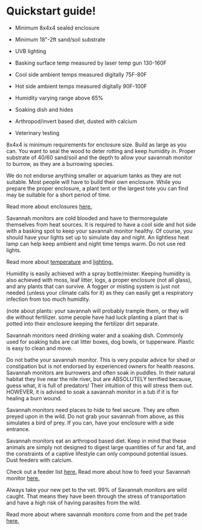 # Quickstart guide!


* Minimum 8x4x4 sealed enclosure

* Minimum 18"-2ft sand/soil substrate

* UVB lighting

* Basking surface temp measured by laser temp gun 130-160F

* Cool side ambient temps measured digitally 75F-80F

* Hot side ambient temps measured digitally 90F-100F

* Humidity varying range above 65%

* Soaking dish and hides

* Arthropod/invert based diet, dusted with calcium

* Veterinary testing

 
8x4x4 is minimum requirements for enclosure size. Build as large as you can. You want to seal the wood to deter rotting and keep humidity in. Proper substrate of 40/60 sand/soil and the depth to allow your savannah monitor to burrow, as they are a burrowing species.

We do not endorse anything smaller or aquarium tanks as they are not suitable. Most people will have to build their own enclosure. While you prepare the proper enclosure, a plant tent or the largest tote you can find may be suitable for a short period of time. 

Read more about enclosures [here.](https://github.com/savannahmonitor/careguide/blob/main/husbandry.md)
 
Savannah monitors are cold blooded and have to thermoregulate themselves from heat sources. It is required to have a cool side and hot side with a basking spot to keep your savannah monitor healthy. Of course, you should have your lights set up to simulate day and night. An lightless heat lamp can help keep ambient and night time temps warm. Do not use red lights. 

Read more about [temperature](https://github.com/savannahmonitor/careguide/blob/main/temperature.md) and [lighting.](https://github.com/savannahmonitor/careguide/blob/main/lighting.md)  
 
Humidity is easily achieved with a spray bottle/mister. Keeping humidity is also achieved with moss, leaf litter, logs, a proper enclosure (not all glass), and any plants that can survive. A fogger or misting system is just not needed (unless your climate calls for it) as they can easily get a respiratory infection from too much humidity.

(note about plants: your savannah will probably trample them, or they will die without fertilizer. some people have had luck planting a plant that is potted into their enclosure keeping the fertilizer dirt separate.  

Savannah monitors need drinking water and a soaking dish. Commonly used for soaking tubs are cat litter boxes, dog bowls, or tupperware. Plastic is easy to clean and move.
 
Do not bathe your savannah monitor. This is very popular advice for shed or constipation but is not endorsed by experienced owners for health reasons. Savannah monitors are burrowers and often soak in puddles. In their natural habitat they live near the nile river, but are ABSOLUTELY terrified because, guess what, it is full of predators! Their intuition of this will stress them out. HOWEVER, it is advised to soak a savannah monitor in a tub if it is for healing a burn wound. 

Savannah monitors need places to hide to feel secure. They are often preyed upon in the wild. Do not grab your savannah from above, as this simulates a bird of prey. If you can, have your enclosure with a side entrance. 

Savannah monitors eat an arthropod based diet. Keep in mind that these animals are simply not designed to digest large quantities of fur and fat, and the constraints of a captive lifestyle can only compound potential issues. Dust feeders with calcium. 

Check out a feeder list [here.](https://github.com/savannahmonitor/careguide/blob/main/feederlist.md) Read more about how to feed your Savannah monitor [here.](https://github.com/savannahmonitor/careguide/blob/main/dietinfo.md)

Always take your new pet to the vet. 99% of Savannah monitors are wild caught. That means they have been through the stress of transportation and have a high risk of having parasites from the wild.
 
Read more about where savannah monitors come from and the pet trade [here.](https://github.com/savannahmonitor/careguide/blob/main/stopsupplyanddemand.md)
